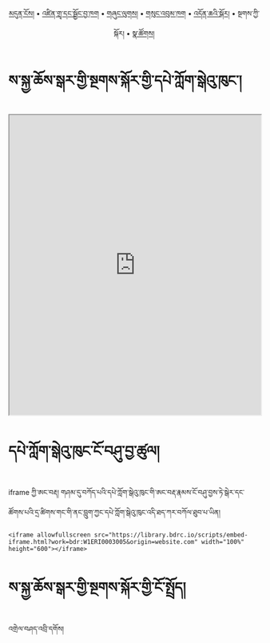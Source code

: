 <p align="center">
  <a href="https://bdrc-reader.github.io/sakya-center/">མདུན་ངོས།</a> • <a href="https://bdrc-reader.github.io/sakya-center/shadra">འཛིན་གྲྭ་དང་སྦྱོང་བྱ་ཁག</a> • <a href="https://bdrc-reader.github.io/sakya-center/shunglug">གཞུང་ལུགས།</a>  • <a href="https://bdrc-reader.github.io/sakya-center/sungbum">གསུང་འབུམ་ཁག</a> • <a href="https://bdrc-reader.github.io/sakya-center/doncha">འདོན་ཆའི་སྐོར།</a> • <span>སྔགས་ཀྱི་སྐོར།</span> •  <a href="https://bdrc-reader.github.io/sakya-center/natsok">སྣ་ཚོགས།</a></p>


# ས་སྐྱ་ཆོས་སྒར་གྱི་སྔགས་སྐོར་གྱི་དཔེ་ཀློག་སྒེའུ་ཁུང་།

<iframe allowfullscreen src="https://library.bdrc.io/scripts/embed-iframe.html?work=bdr:W1ERI0003005&origin=website.com" width="100%" height="600"></iframe>

<br>

# དཔེ་ཀློག་སྒེའུ་ཁུང་ངོ་བཤུ་བྱ་ཚུལ།

iframe ཀྱི་ཨང་བརྡ། གཤམ་དུ་བཀོད་པའི་དཔེ་ཀློག་སྒེའུ་ཁུང་གི་ཨང་བརྡ་རྣམས་ངོ་བཤུ་བྱས་ཏེ་སྒེར་དང་ཚོགས་པའི་དྲ་ཚིགས་གང་གི་ནང་བླུག་ཀྱང་དཔེ་ཀློག་སྒེའུ་ཁུང་འདི་ཐད་ཀར་བཀོལ་ཐུབ་པ་ཡིན།

```
<iframe allowfullscreen src="https://library.bdrc.io/scripts/embed-iframe.html?work=bdr:W1ERI0003005&origin=website.com" width="100%" height="600"></iframe>
```

# ས་སྐྱ་ཆོས་སྒར་གྱི་སྔགས་སྐོར་གྱི་ངོ་སྤྲོད།

འགྲེལ་བཤད་འབྲི་དགོས།









